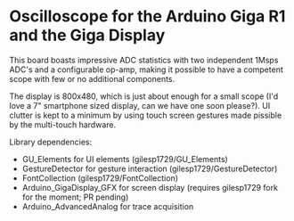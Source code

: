 # Oscilloscope for the Arduino Giga R1 and the Giga Display
This board boasts impressive ADC statistics with two independent 1Msps ADC's and a configurable op-amp,
making it possible to have a competent scope with few or no additional components. 

The display is 800x480, which is just about enough for a small scope (I'd love a 7" smartphone sized display,
can we have one soon please?). UI clutter is kept to a minimum by using touch screen gestures made pissible
by the multi-touch hardware.

Library dependencies:
- GU_Elements for UI elements (gilesp1729/GU_Elements)
- GestureDetector for gesture interaction (gilesp1729/GestureDetector)
- FontCollection (gilesp1729/FontCollection)
- Arduino_GigaDisplay_GFX for screen display (requires gilesp1729 fork for the moment; PR pending)
- Arduino_AdvancedAnalog for trace acquisition
